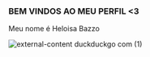 ### BEM VINDOS AO MEU PERFIL <3

Meu nome é Heloisa Bazzo



![external-content duckduckgo com (1)](https://github.com/user-attachments/assets/91e7a322-3e55-41ab-837b-9a1cb14ca499)
